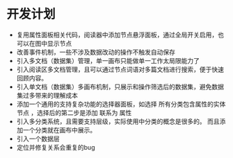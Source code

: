 # 开发计划

* 复用属性面板相关代码，阅读器中添加节点悬浮面板，通过全局开关启用，也可以在图中显示节点
* 改善事件机制，一些不涉及数据改动的操作不触发自动保存
* 引入多文档（数据集）管理，单一画布只能做单一工作太局限能力了
* 引入阅读区多文档管理，且可以通过节点词语对多篇文档进行搜索，便于快速回顾内容。
* 引入单文档（数据集）多画布机制，只展示和操作筛选后的数据集，避免数据集过多带来的理解成本
* 添加一个通用的支持复杂功能的选择器面板，如选择 所有分类包含属性的实体节点 ，选择后的第二步是添加 联系为 属性
* 引入多分类系统，且需要支持层级，实际使用中分类的概念是很多的。 而且添加一个分类就在画布中展示。
* 引入一个数据层
* 定位并修复关系会重复的bug
